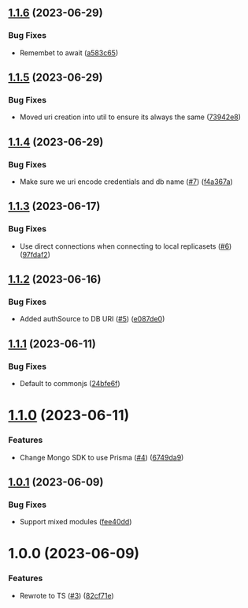 ## [1.1.6](https://github.com/kapetacom/sdk-nodejs-nosql-mongodb/compare/v1.1.5...v1.1.6) (2023-06-29)


### Bug Fixes

* Remembet to await ([a583c65](https://github.com/kapetacom/sdk-nodejs-nosql-mongodb/commit/a583c6537abb5a04a09984df7ffdaa1b579415b4))

## [1.1.5](https://github.com/kapetacom/sdk-nodejs-nosql-mongodb/compare/v1.1.4...v1.1.5) (2023-06-29)


### Bug Fixes

* Moved uri creation into util to ensure its always the same ([73942e8](https://github.com/kapetacom/sdk-nodejs-nosql-mongodb/commit/73942e82ad035c1912801971d85dd04f33d8be0f))

## [1.1.4](https://github.com/kapetacom/sdk-nodejs-nosql-mongodb/compare/v1.1.3...v1.1.4) (2023-06-29)


### Bug Fixes

* Make sure we uri encode credentials and db name ([#7](https://github.com/kapetacom/sdk-nodejs-nosql-mongodb/issues/7)) ([f4a367a](https://github.com/kapetacom/sdk-nodejs-nosql-mongodb/commit/f4a367a45743189672a0260dd81dcd9a2f2abdfa))

## [1.1.3](https://github.com/kapetacom/sdk-nodejs-nosql-mongodb/compare/v1.1.2...v1.1.3) (2023-06-17)


### Bug Fixes

* Use direct connections when connecting to local replicasets ([#6](https://github.com/kapetacom/sdk-nodejs-nosql-mongodb/issues/6)) ([97fdaf2](https://github.com/kapetacom/sdk-nodejs-nosql-mongodb/commit/97fdaf2d641644c53ce03d91b913af73a63fa773))

## [1.1.2](https://github.com/kapetacom/sdk-nodejs-nosql-mongodb/compare/v1.1.1...v1.1.2) (2023-06-16)


### Bug Fixes

* Added authSource to DB URI ([#5](https://github.com/kapetacom/sdk-nodejs-nosql-mongodb/issues/5)) ([e087de0](https://github.com/kapetacom/sdk-nodejs-nosql-mongodb/commit/e087de0b4f3fa265635cb1fc27f5053ad51806e9))

## [1.1.1](https://github.com/kapetacom/sdk-nodejs-nosql-mongodb/compare/v1.1.0...v1.1.1) (2023-06-11)


### Bug Fixes

* Default to commonjs ([24bfe6f](https://github.com/kapetacom/sdk-nodejs-nosql-mongodb/commit/24bfe6f699875da2342b74ffc6a6226ae31f971d))

# [1.1.0](https://github.com/kapetacom/sdk-nodejs-nosql-mongodb/compare/v1.0.1...v1.1.0) (2023-06-11)


### Features

* Change Mongo SDK to use Prisma ([#4](https://github.com/kapetacom/sdk-nodejs-nosql-mongodb/issues/4)) ([6749da9](https://github.com/kapetacom/sdk-nodejs-nosql-mongodb/commit/6749da933cd5c8a67eb5f2884ccac32f6114b846))

## [1.0.1](https://github.com/kapetacom/sdk-nodejs-nosql-mongodb/compare/v1.0.0...v1.0.1) (2023-06-09)


### Bug Fixes

* Support mixed modules ([fee40dd](https://github.com/kapetacom/sdk-nodejs-nosql-mongodb/commit/fee40dd3dfa15029cfb49bfa3619bea1b18597c5))

# 1.0.0 (2023-06-09)


### Features

* Rewrote to TS ([#3](https://github.com/kapetacom/sdk-nodejs-nosql-mongodb/issues/3)) ([82cf71e](https://github.com/kapetacom/sdk-nodejs-nosql-mongodb/commit/82cf71ea1b9ef56a8ce856fae842d7ef10a5ddbd))
